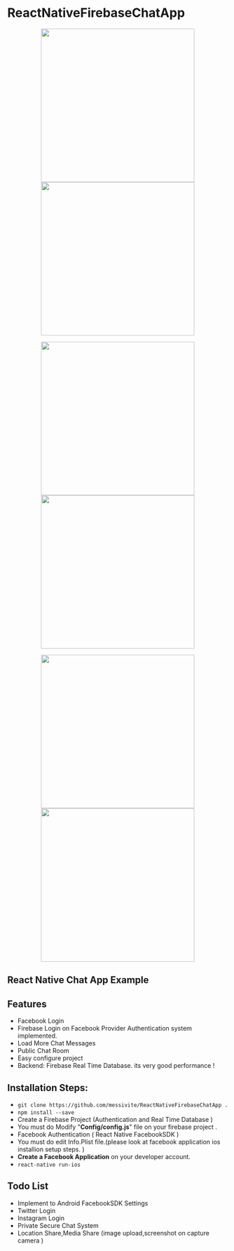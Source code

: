 # ReactNativeFirebaseChatApp

<p align="center">
  <img src="https://i.imgur.com/JqdUyFk.png" width="350"/>
  <img src="https://i.imgur.com/OKjNFzV.png" width="350"/>

</p>

<p align="center">
    <img src="https://i.imgur.com/xnbxqkl.png" width="350"/>
<img src="https://i.imgur.com/I2TNTEv.png" width="350"/>
</p>
<p align="center">


<img src="https://i.imgur.com/4X4wec8.png" width="350"/>
<img src="https://i.imgur.com/P3smPHZ.png" width="350"/>


</p>

<p align="center">
<h2>React Native Chat App Example</h2>

<h2>Features</h2>

<ul>
<li>Facebook Login</li>
<li>Firebase Login on Facebook Provider Authentication system implemented.</li>
<li>Load More Chat Messages </li>
<li>Public Chat Room</li>
<li>Easy configure project </li>
<li>Backend: Firebase Real Time Database. its very good performance ! </li>

</ul>



<h2>Installation Steps:</h2>


<ul>
<li><code>git clone https://github.com/messivite/ReactNativeFirebaseChatApp .</code></li>
<li><code>npm install --save</code></li>

<li>Create a Firebase Project (Authentication and Real Time Database ) </li>
<li>You must do Modify "<strong>Config/config.js</strong>" file on your firebase project .  </li>

<li>Facebook Authentication ( React Native FacebookSDK )  </li>
<li>You must do edit Info.Plist file.(please look at facebook application ios installion setup steps. ) </li>
<li><strong>Create a Facebook Application</strong> on your developer account.</li>

<li><code>react-native run-ios</code></li>
</ul>


<h2>Todo List</h2>

<ul>
<li>Implement to Android FacebookSDK Settings</li>
<li>Twitter Login</li>
<li>Instagram Login</li>
<li>Private Secure Chat System </li>
<li>Location Share,Media Share (image upload,screenshot on capture camera )
</ul>


</p>

